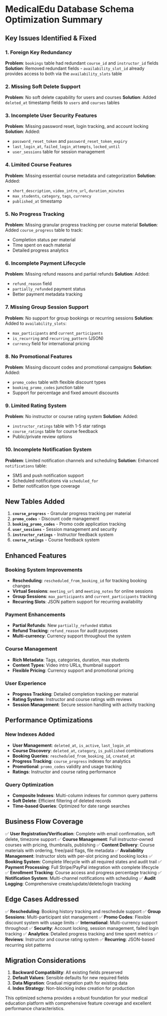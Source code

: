 # MedicalEdu Database Schema Optimization Summary

## Key Issues Identified & Fixed

### 1. **Foreign Key Redundancy**
**Problem**: `bookings` table had redundant `course_id` and `instructor_id` fields
**Solution**: Removed redundant fields - `availability_slot_id` already provides access to both via the `availability_slots` table

### 2. **Missing Soft Delete Support**
**Problem**: No soft delete capability for users and courses
**Solution**: Added `deleted_at` timestamp fields to `users` and `courses` tables

### 3. **Incomplete User Security Features**
**Problem**: Missing password reset, login tracking, and account locking
**Solution**: Added:
- `password_reset_token` and `password_reset_token_expiry`
- `last_login_at`, `failed_login_attempts`, `locked_until`
- `user_sessions` table for session management

### 4. **Limited Course Features**
**Problem**: Missing essential course metadata and categorization
**Solution**: Added:
- `short_description`, `video_intro_url`, `duration_minutes`
- `max_students`, `category`, `tags`, `currency`
- `published_at` timestamp

### 5. **No Progress Tracking**
**Problem**: Missing granular progress tracking per course material
**Solution**: Added `course_progress` table to track:
- Completion status per material
- Time spent on each material
- Detailed progress analytics

### 6. **Incomplete Payment Lifecycle**
**Problem**: Missing refund reasons and partial refunds
**Solution**: Added:
- `refund_reason` field
- `partially_refunded` payment status
- Better payment metadata tracking

### 7. **Missing Group Session Support**
**Problem**: No support for group bookings or recurring sessions
**Solution**: Added to `availability_slots`:
- `max_participants` and `current_participants`
- `is_recurring` and `recurring_pattern` (JSON)
- `currency` field for international pricing

### 8. **No Promotional Features**
**Problem**: Missing discount codes and promotional campaigns
**Solution**: Added:
- `promo_codes` table with flexible discount types
- `booking_promo_codes` junction table
- Support for percentage and fixed amount discounts

### 9. **Limited Rating System**
**Problem**: No instructor or course rating system
**Solution**: Added:
- `instructor_ratings` table with 1-5 star ratings
- `course_ratings` table for course feedback
- Public/private review options

### 10. **Incomplete Notification System**
**Problem**: Limited notification channels and scheduling
**Solution**: Enhanced `notifications` table:
- SMS and push notification support
- Scheduled notifications via `scheduled_for`
- Better notification type coverage

## New Tables Added

1. **`course_progress`** - Granular progress tracking per material
2. **`promo_codes`** - Discount code management
3. **`booking_promo_codes`** - Promo code application tracking
4. **`user_sessions`** - Session management and security
5. **`instructor_ratings`** - Instructor feedback system
6. **`course_ratings`** - Course feedback system

## Enhanced Features

### Booking System Improvements
- **Rescheduling**: `rescheduled_from_booking_id` for tracking booking changes
- **Virtual Sessions**: `meeting_url` and `meeting_notes` for online sessions
- **Group Sessions**: `max_participants` and `current_participants` tracking
- **Recurring Slots**: JSON pattern support for recurring availability

### Payment Enhancements
- **Partial Refunds**: New `partially_refunded` status
- **Refund Tracking**: `refund_reason` for audit purposes
- **Multi-currency**: Currency support throughout the system

### Course Management
- **Rich Metadata**: Tags, categories, duration, max students
- **Content Types**: Video intro URLs, thumbnail support
- **Flexible Pricing**: Currency support and promotional pricing

### User Experience
- **Progress Tracking**: Detailed completion tracking per material
- **Rating System**: Instructor and course ratings with reviews
- **Session Management**: Secure session handling with activity tracking

## Performance Optimizations

### New Indexes Added
- **User Management**: `deleted_at`, `is_active`, `last_login_at`
- **Course Discovery**: `deleted_at`, `category`, `is_published` combinations
- **Booking Queries**: `rescheduled_from_booking_id`, `created_at`
- **Progress Tracking**: `course_progress` indexes for analytics
- **Promotional**: `promo_codes` validity and usage tracking
- **Ratings**: Instructor and course rating performance

### Query Optimization
- **Composite Indexes**: Multi-column indexes for common query patterns
- **Soft Delete**: Efficient filtering of deleted records
- **Time-based Queries**: Optimized for date range searches

## Business Flow Coverage

✅ **User Registration/Verification**: Complete with email confirmation, soft delete, timezone support
✅ **Course Management**: Full instructor-owned courses with pricing, thumbnails, publishing
✅ **Content Delivery**: Course materials with ordering, free/paid flags, file metadata
✅ **Availability Management**: Instructor slots with per-slot pricing and booking locks
✅ **Booking System**: Complete lifecycle with all required states and audit trail
✅ **Payment Processing**: Full Stripe/PayPal integration with complete lifecycle
✅ **Enrollment Tracking**: Course access and progress percentage tracking
✅ **Notification System**: Multi-channel notifications with scheduling
✅ **Audit Logging**: Comprehensive create/update/delete/login tracking

## Edge Cases Addressed

✅ **Rescheduling**: Booking history tracking and reschedule support
✅ **Group Sessions**: Multi-participant slot management
✅ **Promo Codes**: Flexible discount system with usage limits
✅ **International**: Multi-currency support throughout
✅ **Security**: Account locking, session management, failed login tracking
✅ **Analytics**: Detailed progress tracking and time spent metrics
✅ **Reviews**: Instructor and course rating system
✅ **Recurring**: JSON-based recurring slot patterns

## Migration Considerations

1. **Backward Compatibility**: All existing fields preserved
2. **Default Values**: Sensible defaults for new required fields
3. **Data Migration**: Gradual migration path for existing data
4. **Index Strategy**: Non-blocking index creation for production

This optimized schema provides a robust foundation for your medical education platform with comprehensive feature coverage and excellent performance characteristics. 